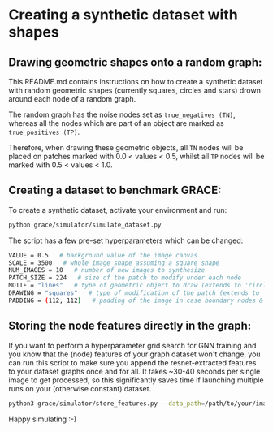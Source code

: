 # Creating a synthetic dataset with shapes

## Drawing geometric shapes onto a random graph:

This README.md contains instructions on how to create a synthetic dataset with random geometric shapes (currently squares, circles and stars) drown around each node of a random graph.

The random graph has the noise nodes set as `true_negatives (TN)`, whereas all the nodes which are part of an object are marked as `true_positives (TP)`.

Therefore, when drawing these geometric objects, all `TN` nodes will be placed on patches marked with 0.0 < values < 0.5, whilst all `TP` nodes will be marked with 0.5 < values < 1.0.


## Creating a dataset to benchmark GRACE:

To create a synthetic dataset, activate your environment and run:

```sh
python grace/simulator/simulate_dataset.py
```

The script has a few pre-set hyperparameters which can be changed:

```sh
VALUE = 0.5   # background value of the image canvas
SCALE = 3500   # whole image shape assuming a square shape
NUM_IMAGES = 10   # number of new images to synthesize
PATCH_SIZE = 224   # size of the patch to modify under each node
MOTIF = "lines"   # type of geometric object to draw (extends to 'circles', 'curves', 'spiral' or 'mixed')
DRAWING = "squares"   # type of modification of the patch (extends to 'circles' or 'stars')
PADDING = (112, 112)   # padding of the image in case boundary nodes & their patches need to be modified, too - otherwise nodes lying too close to the boundary will be left untouched
```

## Storing the node features directly in the graph:

If you want to perform a hyperparameter grid search for GNN training and you know that the (node) features of your graph dataset won't change, you can run this script to make sure you append the resnet-extracted features to your dataset graphs once and for all. It takes ~30-40 seconds per single image to get processed, so this significantly saves time if launching multiple runs on your (otherwise constant) dataset.

```sh
python3 grace/simulator/store_features.py --data_path=/path/to/your/image/and/grace/dataset/ --extractor_fn=/path/to/your/extractor/resnet152.pt
```

Happy simulating :-)
